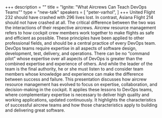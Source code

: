 +++
description = ""
title = "Ignite: \"What Aircrews Can Teach DevOps Teams\""
type = "new-talk"
speakers = [
        "peter-varhol",
]
+++
United Flight 232 should have crashed with 296 lives lost.  In contrast, Asiana Flight 214 should not have crashed at all.  The critical difference between the two was the interactions of their respective aircrews.  Aircrew resource management refers to how cockpit crew members work together to make flights as safe and efficient as possible.  These principles have been applied to other professional fields, and should be a central practice of every DevOps team. DevOps teams require expertise in all aspects of software design, development, test, delivery, and operations.  There can be no “command pilot” whose expertise over all aspects of DevOps is greater than the combined expertise and experience of others.  And while the leader of the team is the final authority, he or she must listen to and consider team members whose knowledge and experience can make the difference between success and failure. This presentation discusses how aircrew resource management has evolved to focus on expertise, collaboration, and decision-making in the cockpit.  It applies these lessons to DevOps teams, where complementary expertise is necessary to deliver high quality and working applications, updated continuously.  It highlights the characteristics of successful aircrew teams and how those characteristics apply to building and delivering great software.